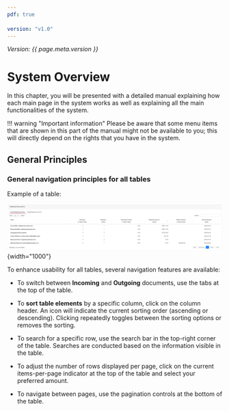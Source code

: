 ```yaml
---
pdf: true

version: "v1.0"
---
```


<span class="version-label">*Version: {{ page.meta.version }}*</span>

# System Overview

In this chapter, you will be presented with a detailed manual explaining
how each main page in the system works as well as explaining all the
main functionalities of the system.

!!! warning "Important information"
    Please be aware that some menu items that are shown in this part of the
    manual might not be available to you; this will directly depend on the
    rights that you have in the system.

## General Principles

### General navigation principles for all tables

Example of a table:

![image](../img/Screenshots/Dashboard/Released_documents_table.png){width="1000"}

To enhance usability for all tables, several navigation features are
available:

-   To switch between **Incoming** and **Outgoing** documents, use the
    tabs at the top of the table.

-   To **sort table elements** by a specific column, click on the column
    header. An icon will indicate the current sorting order (ascending
    or descending). Clicking repeatedly toggles between the sorting
    options or removes the sorting.

-   To search for a specific row, use the search bar in the top-right
    corner of the table. Searches are conducted based on the information
    visible in the table.

-   To adjust the number of rows displayed per page, click on the
    current items-per-page indicator at the top of the table and select
    your preferred amount.

-   To navigate between pages, use the pagination controls at the bottom
    of the table.

